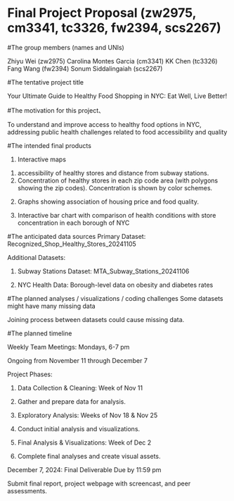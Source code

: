 Final Project Proposal (zw2975, cm3341, tc3326, fw2394, scs2267)
================

\#The group members (names and UNIs)

Zhiyu Wei (zw2975) Carolina Montes Garcia (cm3341) KK Chen (tc3326) Fang
Wang (fw2394) Sonum Siddalingaiah (scs2267)

\#The tentative project title

Your Ultimate Guide to Healthy Food Shopping in NYC: Eat Well, Live
Better!

\#The motivation for this project、

To understand and improve access to healthy food options in NYC,
addressing public health challenges related to food accessibility and
quality

\#The intended final products

1.  Interactive maps

<!-- -->

1.  accessibility of healthy stores and distance from subway stations.
2.  Concentration of healthy stores in each zip code area (with polygons
    showing the zip codes). Concentration is shown by color schemes.

<!-- -->

2.  Graphs showing association of housing price and food quality.

3.  Interactive bar chart with comparison of health conditions with
    store concentration in each borough of NYC

\#The anticipated data sources Primary Dataset:
Recognized_Shop_Healthy_Stores_20241105

Additional Datasets:

1.  Subway Stations Dataset: MTA_Subway_Stations_20241106

2.  NYC Health Data: Borough-level data on obesity and diabetes rates

\#The planned analyses / visualizations / coding challenges Some
datasets might have many missing data

Joining process between datasets could cause missing data.

\#The planned timeline

Weekly Team Meetings: Mondays, 6-7 pm

Ongoing from November 11 through December 7

Project Phases:

1.  Data Collection & Cleaning: Week of Nov 11

2.  Gather and prepare data for analysis.

3.  Exploratory Analysis: Weeks of Nov 18 & Nov 25

4.  Conduct initial analysis and visualizations.

5.  Final Analysis & Visualizations: Week of Dec 2

6.  Complete final analyses and create visual assets.

December 7, 2024: Final Deliverable Due by 11:59 pm

Submit final report, project webpage with screencast, and peer
assessments.
